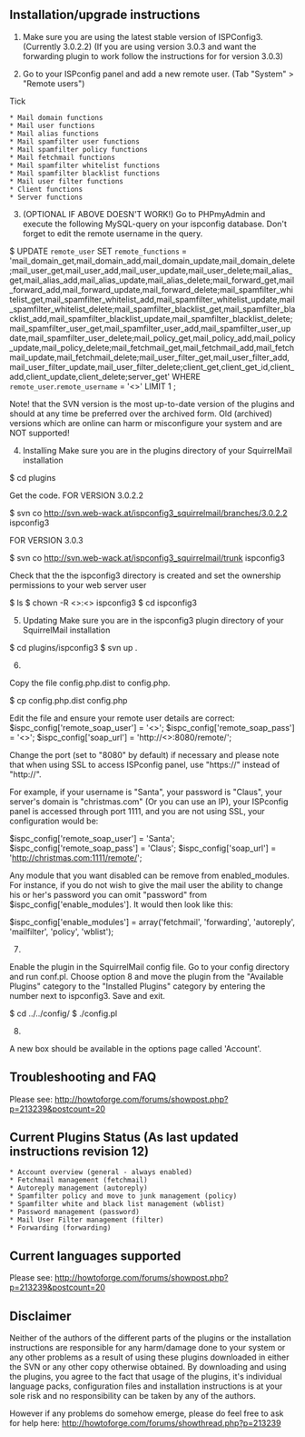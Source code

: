 Installation/upgrade instructions
---------------------------------

1. Make sure you are using the latest stable version of ISPConfig3. (Currently 3.0.2.2)
(If you are using version 3.0.3 and want the forwarding plugin to work follow the instructions for for version 3.0.3)

2. Go to your ISPconfig panel and add a new remote user. (Tab "System" > "Remote users")

Tick

    * Mail domain functions
    * Mail user functions
    * Mail alias functions
    * Mail spamfilter user functions
    * Mail spamfilter policy functions
    * Mail fetchmail functions
    * Mail spamfilter whitelist functions
    * Mail spamfilter blacklist functions
    * Mail user filter functions
    * Client functions
    * Server functions

3. (OPTIONAL IF ABOVE DOESN'T WORK!)
Go to PHPmyAdmin and execute the following MySQL-query on your ispconfig database. Don't forget to edit the remote username in the query.

$ UPDATE `remote_user` SET `remote_functions` = 'mail_domain_get,mail_domain_add,mail_domain_update,mail_domain_delete;mail_user_get,mail_user_add,mail_user_update,mail_user_delete;mail_alias_get,mail_alias_add,mail_alias_update,mail_alias_delete;mail_forward_get,mail_forward_add,mail_forward_update,mail_forward_delete;mail_spamfilter_whitelist_get,mail_spamfilter_whitelist_add,mail_spamfilter_whitelist_update,mail_spamfilter_whitelist_delete;mail_spamfilter_blacklist_get,mail_spamfilter_blacklist_add,mail_spamfilter_blacklist_update,mail_spamfilter_blacklist_delete;mail_spamfilter_user_get,mail_spamfilter_user_add,mail_spamfilter_user_update,mail_spamfilter_user_delete;mail_policy_get,mail_policy_add,mail_policy_update,mail_policy_delete;mail_fetchmail_get,mail_fetchmail_add,mail_fetchmail_update,mail_fetchmail_delete;mail_user_filter_get,mail_user_filter_add,mail_user_filter_update,mail_user_filter_delete;client_get,client_get_id,client_add,client_update,client_delete;server_get' WHERE `remote_user`.`remote_username` = '<<REMOTE USERNAME>>' LIMIT 1 ;

Note! that the SVN version is the most up-to-date version of the plugins and should at any time be preferred over the archived form. Old (archived) versions which are online can harm or misconfigure your system and are NOT supported!

4. Installing
Make sure you are in the plugins directory of your SquirrelMail installation

$ cd plugins

Get the code.
FOR VERSION 3.0.2.2

$ svn co http://svn.web-wack.at/ispconfig3_squirrelmail/branches/3.0.2.2 ispconfig3

FOR VERSION 3.0.3

$ svn co http://svn.web-wack.at/ispconfig3_squirrelmail/trunk ispconfig3

Check that the the ispconfig3 directory is created and set the ownership permissions to your web server user

$ ls
$ chown -R <<webuser>>:<<webgroup>> ispconfig3
$ cd ispconfig3

5. Updating
Make sure you are in the ispconfig3 plugin directory of your SquirrelMail installation

$ cd plugins/ispconfig3
$ svn up .

6.
Copy the file config.php.dist to config.php. 

$ cp config.php.dist config.php

Edit the file and ensure your remote user details are correct:
$ispc_config['remote_soap_user'] = '<<REMOTE USERNAME>>';
$ispc_config['remote_soap_pass'] = '<<REMOTE PASSWORD>>';
$ispc_config['soap_url'] = 'http://<<YOUR SERVER>>:8080/remote/';

Change the port (set to "8080" by default) if necessary and please note that when using SSL to access ISPconfig panel, use "https://" instead of "http://".

For example, if your username is "Santa", your password is "Claus", your server's domain is "christmas.com" (Or you can use an IP), your ISPconfig panel is accessed through port 1111, and you are not using SSL, your configuration would be:

$ispc_config['remote_soap_user'] = 'Santa';
$ispc_config['remote_soap_pass'] = 'Claus';
$ispc_config['soap_url'] = 'http://christmas.com:1111/remote/';

Any module that you want disabled can be remove from enabled_modules. For instance, if you do not wish to give the mail user the ability to change his or her's password you can omit "password" from $ispc_config['enable_modules']. It would then look like this:

$ispc_config['enable_modules'] = array('fetchmail', 'forwarding', 'autoreply', 'mailfilter', 'policy', 'wblist');

7.
Enable the plugin in the SquirrelMail config file. Go to your config directory and run conf.pl. Choose option 8 and move the plugin from the "Available Plugins" category to the "Installed Plugins" category by entering the number next to ispconfig3.  Save and exit.

$ cd ../../config/
$ ./config.pl


8.
A new box should be available in the options page called 'Account'.


Troubleshooting and FAQ
-----------------------

Please see: http://howtoforge.com/forums/showpost.php?p=213239&postcount=20


Current Plugins Status (As last updated instructions revision 12)
---------------------------------------------------------------

    * Account overview (general - always enabled)
    * Fetchmail management (fetchmail)
    * Autoreply management (autoreply)
    * Spamfilter policy and move to junk management (policy)
    * Spamfilter white and black list management (wblist)
    * Password management (password)
    * Mail User Filter management (filter)
    * Forwarding (forwarding)

Current languages supported
---------------------------

Please see: http://howtoforge.com/forums/showpost.php?p=213239&postcount=20


Disclaimer
----------

Neither of the authors of the different parts of the plugins or the installation instructions are responsible for any harm/damage done to your system or any other problems as a result of using these plugins downloaded in either the SVN or any other copy otherwise obtained. By downloading and using the plugins, you agree to the fact that usage of the plugins, it's individual language packs, configuration files and installation instructions is at your sole risk and no responsibility can be taken by any of the authors.

However if any problems do somehow emerge, please do feel free to ask for help here: http://howtoforge.com/forums/showthread.php?p=213239

